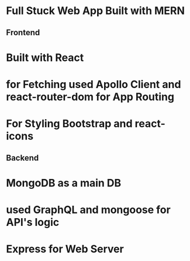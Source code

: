 # Full Stuck Web App Built with MERN

## Frontend

# Built with React 
# for Fetching used Apollo Client and react-router-dom for App Routing
# For Styling Bootstrap and react-icons

## Backend

# MongoDB as a main DB
# used GraphQL and mongoose for API's logic
# Express for Web Server
